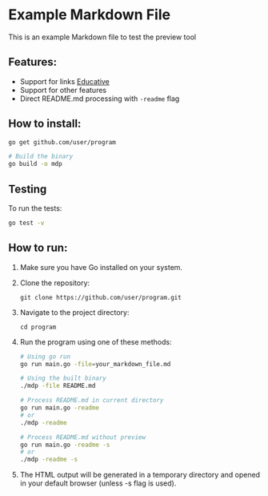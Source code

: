 # Example Markdown File

This is an example Markdown file to test the preview tool

## Features:

- Support for links [Educative](https://www.educative.io/)
- Support for other features
- Direct README.md processing with `-readme` flag

## How to install:

```bash
go get github.com/user/program

# Build the binary
go build -o mdp
```

## Testing

To run the tests:

```bash
go test -v
```

## How to run:

1. Make sure you have Go installed on your system.
2. Clone the repository:
   ```
   git clone https://github.com/user/program.git
   ```
3. Navigate to the project directory:
   ```
   cd program
   ```
4. Run the program using one of these methods:

   ```bash
   # Using go run
   go run main.go -file=your_markdown_file.md

   # Using the built binary
   ./mdp -file README.md

   # Process README.md in current directory
   go run main.go -readme
   # or
   ./mdp -readme

   # Process README.md without preview
   go run main.go -readme -s
   # or
   ./mdp -readme -s
   ```

5. The HTML output will be generated in a temporary directory and opened in your default browser (unless -s flag is used).
